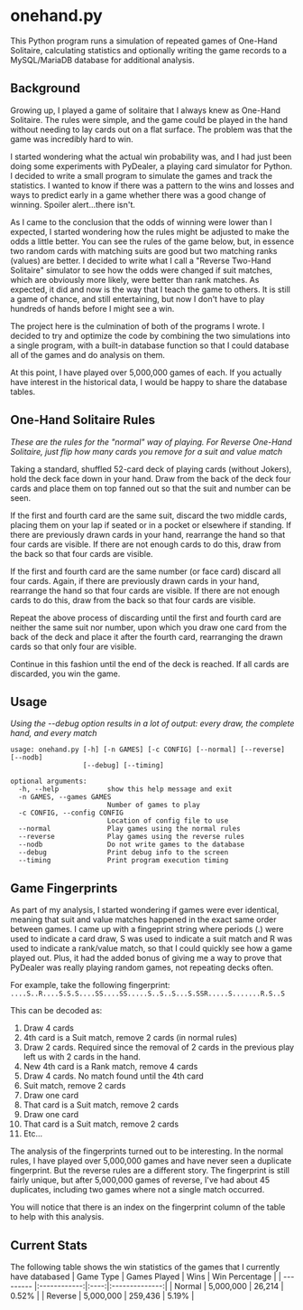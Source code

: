 # onehand.py
This Python program runs a simulation of repeated games of One-Hand Solitaire, calculating statistics and optionally writing the game records to a MySQL/MariaDB database for additional analysis.

## Background
Growing up, I played a game of solitaire that I always knew as One-Hand Solitaire. The rules were simple, and the game could be played in the hand without needing to lay cards out on a flat surface. The problem was that the game was incredibly hard to win.

I started wondering what the actual win probability was, and I had just been doing some experiments with PyDealer, a playing card simulator for Python. I decided to write a small program to simulate the games and track the statistics. I wanted to know if there was a pattern to the wins and losses and ways to predict early in a game whether there was a good change of winning. Spoiler alert...there isn't.

As I came to the conclusion that the odds of winning were lower than I expected, I started wondering how the rules might be adjusted to make the odds a little better. You can see the rules of the game below, but, in essence two random cards with matching suits are good but two matching ranks (values) are better. I decided to write what I call a "Reverse Two-Hand Solitaire" simulator to see how the odds were changed if suit matches, which are obviously more likely, were better than rank matches. As expected, it did and now is the way that I teach the game to others. It is still a game of chance, and still entertaining, but now I don't have to play hundreds of hands before I might see a win.

The project here is the culmination of both of the programs I wrote. I decided to try and optimize the code by combining the two simulations into a single program, with a built-in database function so that I could database all of the games and do analysis on them.

At this point, I have played over 5,000,000 games of each. If you actually have interest in the historical data, I would be happy to share the database tables.

## One-Hand Solitaire Rules
*These are the rules for the "normal" way of playing. For Reverse One-Hand Solitaire, just flip how many cards you remove for a suit and value match*

Taking a standard, shuffled 52-card deck of playing cards (without Jokers), hold the deck face down in your hand. Draw from the back of the deck four cards and place them on top fanned out so that the suit and number can be seen.

If the first and fourth card are the same suit, discard the two middle cards, placing them on your lap if seated or in a pocket or elsewhere if standing. If there are previously drawn cards in your hand, rearrange the hand so that four cards are visible. If there are not enough cards to do this, draw from the back so that four cards are visible.

If the first and fourth card are the same number (or face card) discard all four cards. Again, if there are previously drawn cards in your hand, rearrange the hand so that four cards are visible. If there are not enough cards to do this, draw from the back so that four cards are visible.

Repeat the above process of discarding until the first and fourth card are neither the same suit nor number, upon which you draw one card from the back of the deck and place it after the fourth card, rearranging the drawn cards so that only four are visible.

Continue in this fashion until the end of the deck is reached. If all cards are discarded, you win the game.

## Usage
*Using the --debug option results in a lot of output: every draw, the complete hand, and every match*

```
usage: onehand.py [-h] [-n GAMES] [-c CONFIG] [--normal] [--reverse] [--nodb]
                  [--debug] [--timing]

optional arguments:
  -h, --help            show this help message and exit
  -n GAMES, --games GAMES
                        Number of games to play
  -c CONFIG, --config CONFIG
                        Location of config file to use
  --normal              Play games using the normal rules
  --reverse             Play games using the reverse rules
  --nodb                Do not write games to the database
  --debug               Print debug info to the screen
  --timing              Print program execution timing
```

## Game Fingerprints
As part of my analysis, I started wondering if games were ever identical, meaning that suit and value matches happened in the exact same order between games. I came up with a fingeprint string where periods (.) were used to indicate a card draw, S was used to indicate a suit match and R was used to indicate a rank/value match, so that I could quickly see how a game played out. Plus, it had the added bonus of giving me a way to prove that PyDealer was really playing random games, not repeating decks often.

For example, take the following fingerprint:
`....S..R....S.S.S....SS....SS.....S..S..S...S.SSR.....S.......R.S..S`

This can be decoded as:
1. Draw 4 cards
2. 4th card is a Suit match, remove 2 cards (in normal rules)
3. Draw 2 cards. Required since the removal of 2 cards in the previous play left us with 2 cards in the hand.
4. New 4th card is a Rank match, remove 4 cards
5. Draw 4 cards. No match found until the 4th card
6. Suit match, remove 2 cards
7. Draw one card
8. That card is a Suit match, remove 2 cards
9. Draw one card
10. That card is a Suit match, remove 2 cards
11. Etc...

The analysis of the fingerprints turned out to be interesting. In the normal rules, I have played over 5,000,000 games and have never seen a duplicate fingerprint. But the reverse rules are a different story. The fingerprint is still fairly unique, but after 5,000,000 games of reverse, I've had about 45 duplicates, including two games where not a single match occurred.

You will notice that there is an index on the fingerprint column of the table to help with this analysis.

## Current Stats
The following table shows the win statistics of the games that I currently have databased
| Game Type | Games Played | Wins | Win Percentage |
| --------- |:------------:|:----:|:--------------:|
| Normal  | 5,000,000 | 26,214 | 0.52% |
| Reverse  | 5,000,000 | 259,436 | 5.19% |

